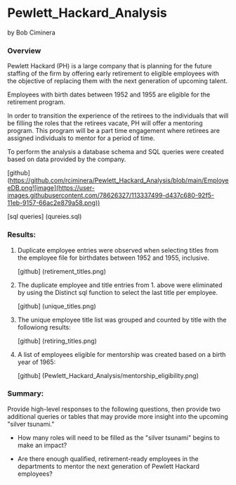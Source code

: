 
# Pewlett_Hackard_Analysis
by Bob Ciminera




### Overview

Pewlett Hackard (PH) is a large company that is planning for the future staffing of the firm by offering early retirement to eligible employees with the objective of replacing them with the next generation of upcoming talent.  

Employees with birth dates between 1952 and 1955 are eligible for the retirement program.  

In order to transition the experience of the retirees to the individuals that will be filling the roles that the retirees vacate, PH will offer a mentoring program.  This program will be a part time engagement where retirees are assigned individuals to mentor for a period of time.

To perform the analysis a database schema and SQL queries were created based on data provided by the company.

[github] (https://github.com/rciminera/Pewlett_Hackard_Analysis/blob/main/EmployeeDB.png![image](https://user-images.githubusercontent.com/78626327/113337499-d437c680-92f5-11eb-9157-66ac2e879a58.png))


[sql queries] (qureies.sql)

### Results: 
1. Duplicate employee entries were observed when selecting titles from the employee file for birthdates between 1952 and 1955, inclusive.

    [github] (retirement_titles.png)
2. The duplicate employee and title entries from 1. above were eliminated by using the Distinct sql function to select the last title per employee.

    [github] (unique_titles.png)

3. The unique employee title list was grouped and counted by title with the followiong results:

    [github] (retiring_titles.png)

4. A list of employees eligible for mentorship was created based on a birth year of 1965:

    [github] (Pewlett_Hackard_Analysis/mentorship_eligibility.png)


### Summary: 

Provide high-level responses to the following questions, then provide two additional queries or tables that may provide more insight into the upcoming "silver tsunami."

- How many roles will need to be filled as the "silver tsunami" begins to make an impact?

- Are there enough qualified, retirement-ready employees in the departments to mentor the next generation of Pewlett Hackard employees?
